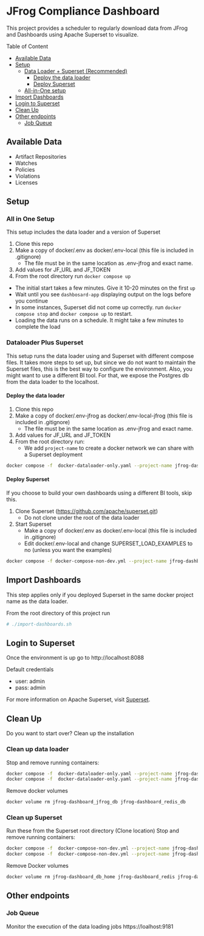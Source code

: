 # JFrog Compliance Dashboard
This project provides a scheduler to regularly download data from JFrog and Dashboards using Apache Superset to visualize.

Table of Content

- [Available Data](#available-data)
- [Setup](#setup)
    - [Data Loader + Superset (Recommended)](#dataloader-plus-superset)
        - [Deploy the data loader](#deploy-the-data-loader)
        - [Deploy Superset](#deploy-superset)
    - [All-in-One setup](#all-in-one-setup)        
- [Import Dashboards](#import-dashboards)
- [Login to Superset](#login-to-superset)
- [Clean Up](#clean-up)
- [Other endpoints](#other-endpoints)
    - [Job Queue](#job-queue)

## Available Data
- Artifact Repositories
- Watches
- Policies
- Violations
- Licenses

## Setup

### All in One Setup
This setup includes the data loader and a version of Superset

1. Clone this repo
2. Make a copy of docker/.env as docker/.env-local (this file is included in .gitignore)
    - The file must be in the same location as .env-jfrog and exact name.
3. Add values for JF_URL and JF_TOKEN 
4. From the root directory run `docker compose up`

* The initial start takes a few minutes. Give it 10-20 minutes on the first `up`
* Wait until you see `dashbosard-app` displaying output on the logs before you continue
* In some instances, Superset did not come up correctly. run `docker compose stop` and `docker compose up` to restart.
* Loading the data runs on a schedule. It might take a few minutes to complete the load


### Dataloader Plus Superset

This setup runs the data loader using and Superset with different compose files. It takes more steps to set up, but since we do not want to maintain the Superset files, this is the best way to configure the environment. Also, you might want to use a different BI tool. For that, we expose the Postgres db from the data loader to the localhost. 

#### Deploy the data loader
1. Clone this repo
2. Make a copy of docker/.env-jfrog as docker/.env-local-jfrog (this file is included in .gitignore)
    - The file must be in the same location as .env-jfrog and exact name.
3. Add values for JF_URL and JF_TOKEN 
4. From the root directory run:
    - We add `project-name` to create a docker network we can share with a Superset deployment

```bash
docker compose -f  docker-dataloader-only.yaml --project-name jfrog-dashboard up
```

#### Deploy Superset
If you choose to build your own dashboards using a different BI tools, skip this.
1. Clone Superset (https://github.com/apache/superset.git)
    - Do not clone under the root of the data loader
2. Start Superset 
    - Make a copy of docker/.env as docker/.env-local (this file is included in .gitignore)
    - Edit docker/.env-local and change SUPERSET_LOAD_EXAMPLES to no (unless you want the examples)
    

```bash
docker compose -f docker-compose-non-dev.yml --project-name jfrog-dashboard up
```

## Import Dashboards
This step applies only if you deployed Superset in the same docker project name as the data loader.

From the root directory of this project run 

```bash
# ./import-dashboards.sh
```

## Login to Superset
Once the environment is up go to http://localhost:8088

Default credentials
- user: admin
- pass: admin


For more information on Apache Superset, visit [Superset](https://superset.apache.org).

## Clean Up
Do you want to start over? Clean up the installation 

### Clean up data loader

Stop and remove running containers:
```bash
docker compose -f  docker-dataloader-only.yaml --project-name jfrog-dashboard stop
docker compose -f  docker-dataloader-only.yaml --project-name jfrog-dashboard rm
```

Remove docker volumes
```bash
docker volume rm jfrog-dashboard_jfrog_db jfrog-dashboard_redis_db
```

### Clean up Superset
Run these from the Superset root directory (Clone location)
Stop and remove running containers:
```bash
docker compose -f  docker-compose-non-dev.yml --project-name jfrog-dashboard stop
docker compose -f  docker-compose-non-dev.yml --project-name jfrog-dashboard rm
```

Remove Docker volumes
```bash
docker volume rm jfrog-dashboard_db_home jfrog-dashboard_redis jfrog-dashboard_superset_home
```

## Other endpoints

### Job Queue
Monitor the execution of the data loading jobs
https://loalhost:9181